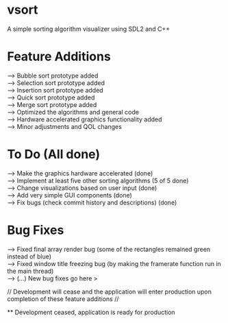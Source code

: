 # vsort
A simple sorting algorithm visualizer using SDL2 and C++

# Feature Additions
--> Bubble sort prototype added <br>
--> Selection sort prototype added <br>
--> Insertion sort prototype added <br>
--> Quick sort prototype added <br>
--> Merge sort prototype added <br>
--> Optimized the algorithms and general code <br>
--> Hardware accelerated graphics functionality added <br>
--> Minor adjustments and QOL changes

# To Do (All done)
--> Make the graphics hardware accelerated (done) <br>
--> Implement at least five other sorting algorithms (5 of 5 done) <br>
--> Change visualizations based on user input (done) <br>
--> Add very simple GUI components (done) <br>
--> Fix bugs (check commit history and descriptions) (done)

# Bug Fixes
--> Fixed final array render bug (some of the rectangles remained green instead of blue) <br>
--> Fixed window title freezing bug (by making the framerate function run in the main thread) <br>
--> (...) New bug fixes go here > <br>

// Development will cease and the application will enter production upon completion of these feature additions //

** Development ceased, application is ready for production


